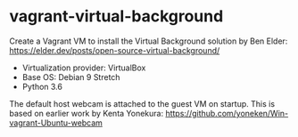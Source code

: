 # vagrant-virtual-background

Create a Vagrant VM to install the Virtual Background solution by Ben Elder: https://elder.dev/posts/open-source-virtual-background/

- Virtualization provider: VirtualBox
- Base OS: Debian 9 Stretch
- Python 3.6

The default host webcam is attached to the guest VM on startup. This is based on earlier work by Kenta Yonekura: https://github.com/yoneken/Win-vagrant-Ubuntu-webcam
